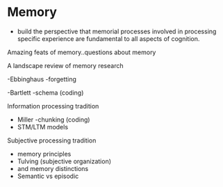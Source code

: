 

# Memory 


- build the perspective that memorial processes involved in processing specific experience are fundamental to all aspects of cognition.

Amazing feats of memory..questions about memory

A landscape review of memory research

-Ebbinghaus
  -forgetting
  
-Bartlett
  -schema (coding)
  
Information processing tradition  
- Miller
  -chunking (coding)
- STM/LTM models
  
Subjective processing tradition
- memory principles
- Tulving (subjective organization)
 - and memory distinctions
 - Semantic vs episodic
 

 
